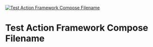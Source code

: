 [![Test Action Framework Compose Filename](https://github.com/openDAQ/actions/actions/workflows/test-framework-compose-filename-shared.yml/badge.svg)](https://github.com/openDAQ/actions/actions/workflows/test-framework-compose-filename-shared.yml)

# Test Action Framework Compose Filename

